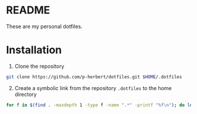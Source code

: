 # README

These are my personal dotfiles.

# Installation

1. Clone the repository

~~~bash
git clone https://github.com/p-herbert/dotfiles.git $HOME/.dotfiles
~~~

2. Create a symbolic link from the repository `.dotfiles` to the home directory

~~~bash
for f in $(find . -maxdepth 1 -type f -name ".*" -printf "%f\n"); do ln -s $f $HOME/$f; done
~~~

